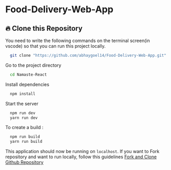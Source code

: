 # Food-Delivery-Web-App
## 🔥 Clone this Repository
You need to write the following commands on the terminal screen(in vscode) so that you can run this project locally.

```bash
  git clone "https://github.com/abhaygoel14/Food-Delivery-Web-App.git"
```
Go to the project directory

```bash
  cd Namaste-React
```
Install dependencies
```bash
  npm install
```
Start the server
```bash
  npm run dev
  yarn run dev
```
To create a build :
```bash
  npm run build
  yarn run build
```

This application should now be running on `localhost`. If you want to Fork repository and want to run locally, follow this guidelines [Fork and Clone Github Repository](https://docs.github.com/en/get-started/quickstart/fork-a-repo)

